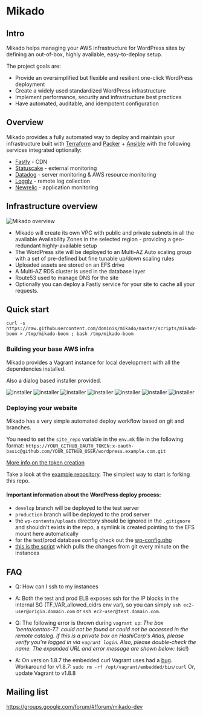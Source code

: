 # Mikado

## Intro

Mikado helps managing your AWS infrastructure for WordPress sites by defining an out-of-box, highly available, easy-to-deploy setup.

The project goals are:
- Provide an oversimplified but flexible and resilient one-click WordPress deployment
- Create a widely used standardized WordPress infrastructure
- Implement performance, security and infrastructure best practices
- Have automated, auditable, and idempotent configuration


## Overview

Mikado provides a fully automated way to deploy and maintain your infrastructure built with [Terraform](https://terraform.io/) and [Packer](https://packer.io/) + [Ansible](https://www.ansible.com/) with the following services integrated optionally:

- [Fastly](https://fastly.com/) - CDN
- [Statuscake](https://statuscake.com/) - external monitoring
- [Datadog](http://datadog.com/) - server monitoring & AWS resource monitoring
- [Loggly](https://loggly.com/) - remote log collection
- [Newrelic](https://newrelic.com/) - application monitoring

## Infrastructure overview

![Mikado overview](https://github.com/dominis/mikado/blob/master/resources/mikado-infra.png)

- Mikado will create its own VPC with public and private subnets in all the available Availability Zones in the selected region - providing a geo-redundant highly-available setup
- The WordPress site will be deployed to an Multi-AZ Auto scaling group with a set of pre-defined but fine tunable up/down scaling rules
- Uploaded assets are stored on an EFS drive
- A Multi-AZ RDS cluster is used in the database layer
- Route53 used to manage DNS for the site
- Optionally you can deploy a Fastly service for your site to cache all your requests.

## Quick start

```
curl -s https://raw.githubusercontent.com/dominis/mikado/master/scripts/mikado-boom > /tmp/mikado-boom ; bash /tmp/mikado-boom
```

### Building your base AWS infra

Mikado provides a Vagrant instance for local development with all the dependencies installed.

Also a dialog based installer provided.

![installer](https://cloud.githubusercontent.com/assets/157738/20834138/cb8d69cc-b893-11e6-9abc-d3d48dc32b43.png)
![installer](https://cloud.githubusercontent.com/assets/157738/20834140/cb906384-b893-11e6-860f-4742cd1668bc.png)
![installer](https://cloud.githubusercontent.com/assets/157738/20834141/cb908008-b893-11e6-95e5-4a936874845e.png)
![installer](https://cloud.githubusercontent.com/assets/157738/20834137/cb8c66a8-b893-11e6-9cba-df01e8eaac01.png)
![installer](https://cloud.githubusercontent.com/assets/157738/20834139/cb8de0a0-b893-11e6-995f-3bd7e0b60b16.png)
![installer](https://cloud.githubusercontent.com/assets/157738/20834136/cb8c2940-b893-11e6-97f8-289e902a68ee.png)
![installer](https://cloud.githubusercontent.com/assets/157738/20837059/9b65aa3e-b8a2-11e6-892a-82a0e8083ab3.png)


### Deploying your website

Mikado has a very simple automated deploy workflow based on git and branches.

You need to set the `site_repo` variable in the `env.mk` file in the following format: `https://YOUR_GITHUB_OAUTH_TOKEN:x-oauth-basic@github.com/YOUR_GITHUB_USER/wordpress.example.com.git`

[More info on the token creation](https://help.github.com/articles/creating-an-access-token-for-command-line-use/)


Take a look at the [example repository](https://github.com/dominis/wordpress.example.com). The simplest way to start is forking this repo.

#### Important information about the WordPress deploy process:

- `develop` branch will be deployed to the test server
- `production` branch will be deployed to the prod server
- the `wp-contents/uploads` directory should be ignored in the `.gitignore` and shouldn't exists in the repo, a symlink is created pointing to the EFS mount here automatically
- for the test/prod database config check out the [wp-config.php](https://github.com/dominis/wordpress.example.com/blob/develop/wp-config-sample.php#L32-L36)
- [this is the script](https://github.com/dominis/mikado/blob/master/ansible/roles/wordpress/templates/deploy_wordpress.j2) which pulls the changes from git every minute on the instances


## FAQ

- Q: How can I ssh to my instances
- A: Both the test and prod ELB exposes ssh for the IP blocks in the internal SG (TF_VAR_allowed_cidrs env var), so you can simply `ssh ec2-user@origin.domain.com` or `ssh ec2-user@test.domain.com`.


- Q: The following error is thrown during `vagrant up`:
    _The box 'bento/centos-7.1' could not be found or could not be accessed in the remote catalog. If this is a private box on HashiCorp's Atlas, please verify you're logged in via `vagrant login`. Also, please double-check the name. The expanded URL and error message are shown below:_ (sic!)
- A: On version 1.8.7 the embedded curl Vagrant uses had a [bug](https://github.com/mitchellh/vagrant/issues/7969).
    Workaround for v1.8.7: `sudo rm -rf /opt/vagrant/embedded/bin/curl`
    Or, update Vagrant to v1.8.8

## Mailing list

https://groups.google.com/forum/#!forum/mikado-dev
